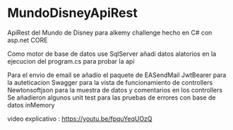 # MundoDisneyApiRest
ApiRest del Mundo de Disney para alkemy challenge hecho en C# con asp.net CORE

Como motor de base de datos use SqlServer
añadi datos alatorios en la ejecucion del program.cs para probar la api

Para el envio de email se añadio el paquete de EASendMail
JwtBearer para la auteticacion
Swagger para la vista de funcionamiento de controllers
Newtonsoftjson para la muestra de datos y comentarios en los controllers
Se añadieron algunos unit test para las pruebas de errores con base de datos inMemory

video explicativo : https://youtu.be/fpquYeqUOzQ
